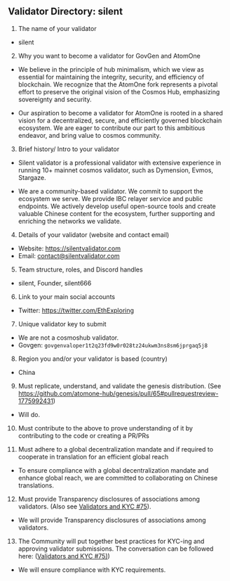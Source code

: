 ## Validator Directory: silent

1) The name of your validator
   
- silent

2) Why you want to become a validator for GovGen and AtomOne

- We believe in the principle of hub minimalism, which we view as essential for maintaining the integrity, security, and efficiency of blockchain. We recognize that the AtomOne fork represents a pivotal effort to preserve the original vision of the Cosmos Hub, emphasizing sovereignty and security.

- Our aspiration to become a validator for AtomOne is rooted in a shared vision for a decentralized, secure, and efficiently governed blockchain ecosystem. We are eager to contribute our part to this ambitious endeavor, and bring value to cosmos community.

3) Brief history/ Intro to your validator
- Silent validator is a professional validator with extensive experience in running 10+ mainnet cosmos validator, such as Dymension, Evmos, Stargaze.

- We are a community-based validator. We commit to support the ecosystem we serve. We provide IBC relayer service and public endpoints. We actively develop useful open-source tools and create valuable Chinese content for the ecosystem, further supporting and enriching the networks we validate.





4) Details of your validator (website and contact email)

- Website: https://silentvalidator.com
- Email: contact@silentvalidator.com

5) Team structure, roles, and Discord handles

- silent, Founder, silent666

6) Link to your main social accounts

- Twitter: https://twitter.com/EthExploring

7) Unique validator key to submit

- We are not a cosmoshub validator.
- Govgen: `govgenvaloper1t2q23fd9w0r028tz24ukwm3ns8sm6jprgaq5j8`
  
8) Region you and/or your validator is based (country)
- China

9) Must replicate, understand, and validate the genesis distribution. (See https://github.com/atomone-hub/genesis/pull/65#pullrequestreview-1775992431)

- Will do.

10) Must contribute to the above to prove understanding of it by contributing to the code or creating a PR/PRs

11) Must adhere to a global decentralization mandate and if required to cooperate in translation for an efficient global reach

- To ensure compliance with a global decentralization mandate and enhance global reach, we are committed to collaborating on Chinese translations.



12) Must provide Transparency disclosures of associations among validators. (Also see [Validators and KYC #75](https://github.com/atomone-hub/genesis/issues/75#issue-2034573094)).

- We will provide Transparency disclosures of associations among validators.


13) The Community will put together best practices for KYC-ing and approving validator submissions. The conversation can be followed here: ([Validators and KYC #75)](https://github.com/atomone-hub/genesis/issues/75#issue-2034573094))

-  We will ensure compliance with KYC requirements.
